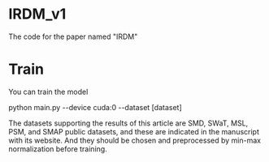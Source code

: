 # IRDM_v1
The code for the paper named "IRDM"

# Train
You can train the model

python main.py --device cuda:0 --dataset [dataset]

The datasets supporting the results of this article are SMD, SWaT, MSL, PSM, and SMAP public datasets, and these are indicated in the manuscript with its website. And they should be chosen and preprocessed by min-max normalization before training.
